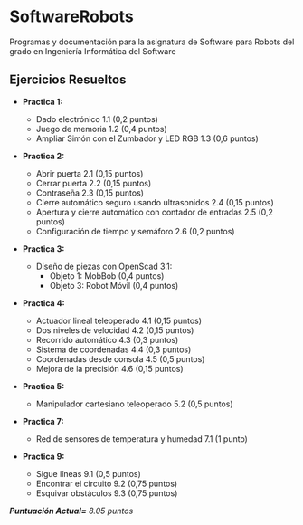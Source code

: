 # SoftwareRobots
Programas y documentación para la asignatura de Software para Robots del grado en Ingeniería Informática del Software

## Ejercicios Resueltos

- **Practica 1:**

    - Dado electrónico 1.1 (0,2 puntos)
    - Juego de memoria 1.2 (0,4 puntos)
    - Ampliar Simón con el Zumbador y LED RGB 1.3 (0,6 puntos)

- **Practica 2:**

    - Abrir puerta 2.1 (0,15 puntos)
    - Cerrar puerta 2.2 (0,15 puntos)
    - Contraseña 2.3 (0,15 puntos)
    - Cierre automático seguro usando ultrasonidos 2.4 (0,15 puntos)
    - Apertura y cierre automático con contador de entradas 2.5 (0,2 puntos)
    - Configuración de tiempo y semáforo 2.6 (0,2 puntos)

- **Practica 3:**

    - Diseño de piezas con OpenScad 3.1:
        - Objeto 1: MobBob (0,4 puntos)
        - Objeto 3: Robot Móvil (0,4 puntos)

- **Practica 4:**

    - Actuador lineal teleoperado 4.1 (0,15 puntos)
    - Dos niveles de velocidad 4.2 (0,15 puntos)
    - Recorrido automático 4.3 (0,3 puntos)
    - Sistema de coordenadas 4.4 (0,3 puntos)
    - Coordenadas desde consola 4.5 (0,5 puntos)
    - Mejora de la precisión 4.6 (0,15 puntos)

- **Practica 5:**

    - Manipulador cartesiano teleoperado 5.2 (0,5 puntos)
    
- **Practica 7:**

    - Red de sensores de temperatura y humedad 7.1 (1 punto)
    
- **Practica 9:**

    - Sigue líneas 9.1 (0,5 puntos)
    - Encontrar el circuito 9.2 (0,75 puntos)
    - Esquivar obstáculos 9.3 (0,75 puntos)
    
***Puntuación Actual=*** *8.05 puntos*
